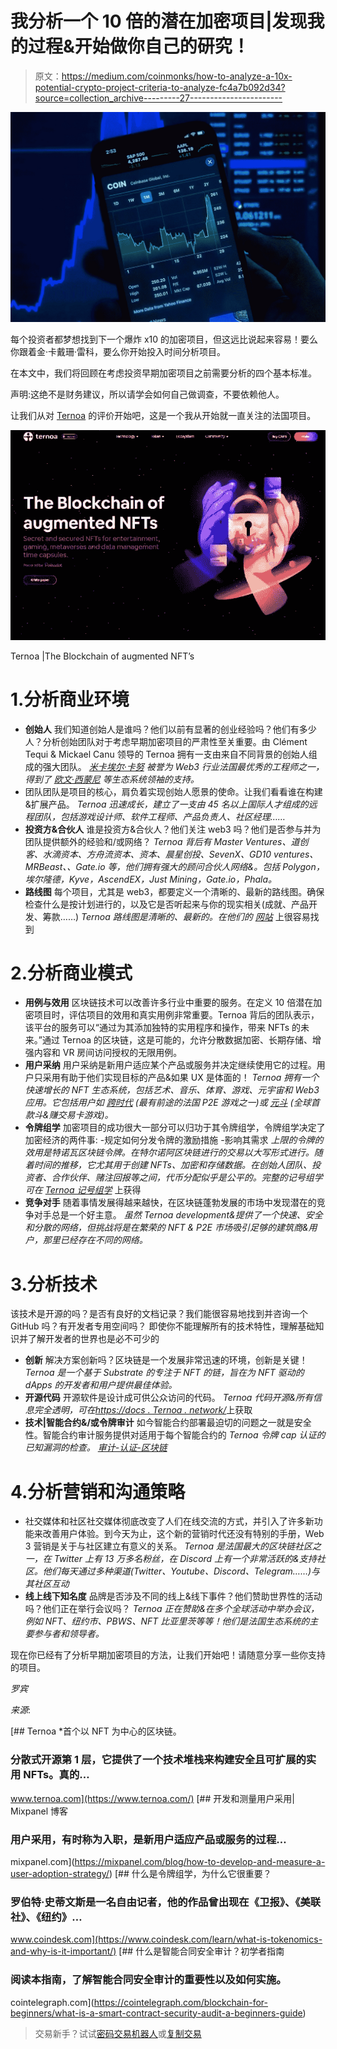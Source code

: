 # 我分析一个 10 倍的潜在加密项目|发现我的过程&开始做你自己的研究！

> 原文：<https://medium.com/coinmonks/how-to-analyze-a-10x-potential-crypto-project-criteria-to-analyze-fc4a7b092d34?source=collection_archive---------27----------------------->

![](img/859a430e169f9ab4ded42a7188fffd3f.png)

每个投资者都梦想找到下一个爆炸 x10 的加密项目，但这远比说起来容易！要么你跟着金·卡戴珊·雷科，要么你开始投入时间分析项目。

在本文中，我们将回顾在考虑投资早期加密项目之前需要分析的四个基本标准。

声明:这绝不是财务建议，所以请学会如何自己做调查，不要依赖他人。

让我们从对 [Ternoa](https://www.ternoa.com/) 的评价开始吧，这是一个我从开始就一直关注的法国项目。

![](img/52f91807b6c999eea95e6986390a4486.png)

Ternoa |The Blockchain of augmented NFT’s

# 1.分析商业环境

*   **创始人** 我们知道创始人是谁吗？他们以前有显著的创业经验吗？他们有多少人？分析创始团队对于考虑早期加密项目的严肃性至关重要。由 Clément Tequi & Mickael Canu 领导的 Ternoa 拥有一支由来自不同背景的创始人组成的强大团队。 [*米卡埃尔·卡努*](https://www.linkedin.com/in/netick/) *被誉为 Web3 行业法国最优秀的工程师之一，得到了* [*欧文·西蒙尼*](https://www.linkedin.com/in/owensimonin/) *等生态系统领袖的支持。*
*   团队团队是项目的核心，肩负着实现创始人愿景的使命。让我们看看谁在构建&扩展产品。
    *Ternoa 迅速成长，建立了一支由 45 名以上国际人才组成的远程团队，包括游戏设计师、软件工程师、产品负责人、社区经理……*
*   **投资方&合伙人**
    谁是投资方&合伙人？他们关注 web3 吗？他们是否参与并为团队提供额外的经验和/或网络？
    *Ternoa 背后有 Master Ventures、道创客、水滴资本、方舟流资本、资本、晨星创投、SevenX、GD10 ventures、MRBeast、、Gate.io 等，他们拥有强大的顾问合伙人网络&。包括 Polygon，埃尔隆德，Kyve，AscendEX，Just Mining，Gate.io，Phala。*
*   **路线图** 每个项目，尤其是 web3，都要定义一个清晰的、最新的路线图。确保检查什么是按计划进行的，以及它是否听起来与你的现实相关(成就、产品开发、筹款……)
    *Ternoa 路线图是清晰的、最新的。在他们的* [*网站*](https://www.ternoa.com/) 上很容易找到

# 2.分析商业模式

*   **用例与效用** 区块链技术可以改善许多行业中重要的服务。在定义 10 倍潜在加密项目时，评估项目的效用和真实用例非常重要。Ternoa 背后的团队表示，该平台的服务可以“通过为其添加独特的实用程序和操作，带来 NFTs 的未来。”通过 Ternoa 的区块链，这是可能的，允许分散数据加密、长期存储、增强内容和 VR 房间访问授权的无限用例。
*   **用户采纳** 用户采纳是新用户适应某个产品或服务并决定继续使用它的过程。用户只采用有助于他们实现目标的产品&如果 UX 是体面的！
    *Ternoa 拥有一个快速增长的 NFT 生态系统，包括艺术、音乐、体育、游戏、元宇宙和 Web3 应用。它包括用户如* [*跨时代*](https://www.crosstheages.com/) *(最有前途的法国 P2E 游戏之一)或* [*元斗*](https://www.metafight.com/) *(全球首款斗&赚交易卡游戏)。*
*   **令牌组学** 加密项目的成功很大一部分可以归功于其令牌组学，令牌组学决定了加密经济的两件事:
    -规定如何分发令牌的激励措施
    -影响其需求
    *上限的令牌的效用是特诺瓦区块链令牌。在特尔诺阿区块链进行的交易以大写形式进行。随着时间的推移，它尤其用于创建 NFTs、加密和存储数据。在创始人团队、投资者、合作伙伴、赌注回报等之间，代币分配似乎是公平的。完整的记号组学可在* [*Ternoa 记号组学*](https://www.ternoa.com/token) 上获得
*   **竞争对手** 随着事情发展得越来越快，在区块链蓬勃发展的市场中发现潜在的竞争对手总是一个好主意。
    *虽然 Ternoa development&提供了一个快速、安全和分散的网络，但挑战将是在繁荣的 NFT & P2E 市场吸引足够的建筑商&用户，那里已经存在不同的网络。*

# 3.分析技术

该技术是开源的吗？是否有良好的文档记录？我们能很容易地找到并咨询一个 GitHub 吗？有开发者专用空间吗？
即使你不能理解所有的技术特性，理解基础知识并了解开发者的世界也是必不可少的

*   **创新** 解决方案创新吗？区块链是一个发展非常迅速的环境，创新是关键！
    *Ternoa 是一个基于 Substrate 的专注于 NFT 的链，旨在为 NFT 驱动的 dApps 的开发者和用户提供最佳体验。*
*   **开源代码** 开源软件是设计成可供公众访问的代码。
    *Ternoa 代码开源&所有信息完全透明，可在*[*https://docs . Ternoa . network/*](https://docs.ternoa.network/)上获取
*   **技术|智能合约&/或令牌审计** 如今智能合约部署最迫切的问题之一就是安全性。智能合约审计服务提供对适用于每个智能合约的
    *Ternoa 令牌 cap 认证的已知漏洞的检查。* [*审计-认证-区块链*](https://www.certik.com/)

# 4.分析营销和沟通策略

*   社交媒体和社区社交媒体彻底改变了人们在线交流的方式，并引入了许多新功能来改善用户体验。到今天为止，这个新的营销时代还没有特别的手册，Web 3 营销是关于与社区建立有意义的关系。
    *Ternoa 是法国最大的区块链社区之一，在 Twitter 上有 13 万多名粉丝，在 Discord 上有一个非常活跃的&支持社区。他们每天通过多种渠道(Twitter、Youtube、Discord、Telegram……)与其社区互动*
*   **线上线下知名度** 品牌是否涉及不同的线上&线下事件？他们赞助世界性的活动吗？他们正在举行会议吗？
    *Ternoa 正在赞助&在多个全球活动中举办会议，例如 NFT、纽约市、PBWS、NFT 比亚里茨等等！他们是法国生态系统的主要参与者和领导者。*

现在你已经有了分析早期加密项目的方法，让我们开始吧！请随意分享一些你支持的项目。

*罗宾*

*来源*:

[](https://www.ternoa.com/) [## Ternoa *首个以 NFT 为中心的区块链。

### 分散式开源第 1 层，它提供了一个技术堆栈来构建安全且可扩展的实用 NFTs。真的…

www.ternoa.com](https://www.ternoa.com/) [](https://mixpanel.com/blog/how-to-develop-and-measure-a-user-adoption-strategy/) [## 开发和测量用户采用| Mixpanel 博客

### 用户采用，有时称为入职，是新用户适应产品或服务的过程…

mixpanel.com](https://mixpanel.com/blog/how-to-develop-and-measure-a-user-adoption-strategy/) [](https://www.coindesk.com/learn/what-is-tokenomics-and-why-is-it-important/) [## 什么是令牌组学，为什么它很重要？

### 罗伯特·史蒂文斯是一名自由记者，他的作品曾出现在《卫报》、《美联社》、《纽约》…

www.coindesk.com](https://www.coindesk.com/learn/what-is-tokenomics-and-why-is-it-important/) [](https://cointelegraph.com/blockchain-for-beginners/what-is-a-smart-contract-security-audit-a-beginners-guide) [## 什么是智能合同安全审计？初学者指南

### 阅读本指南，了解智能合同安全审计的重要性以及如何实施。

cointelegraph.com](https://cointelegraph.com/blockchain-for-beginners/what-is-a-smart-contract-security-audit-a-beginners-guide) 

> 交易新手？试试[密码交易机器人](/coinmonks/crypto-trading-bot-c2ffce8acb2a)或[复制交易](/coinmonks/top-10-crypto-copy-trading-platforms-for-beginners-d0c37c7d698c)